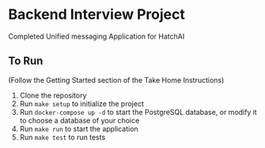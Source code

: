 # Backend Interview Project

Completed Unified messaging Application for HatchAI

## To Run

(Follow the Getting Started section of the Take Home Instructions)
1. Clone the repository
2. Run `make setup` to initialize the project
3. Run `docker-compose up -d` to start the PostgreSQL database, or modify it to choose a database of your choice
4. Run `make run` to start the application
5. Run `make test` to run tests
